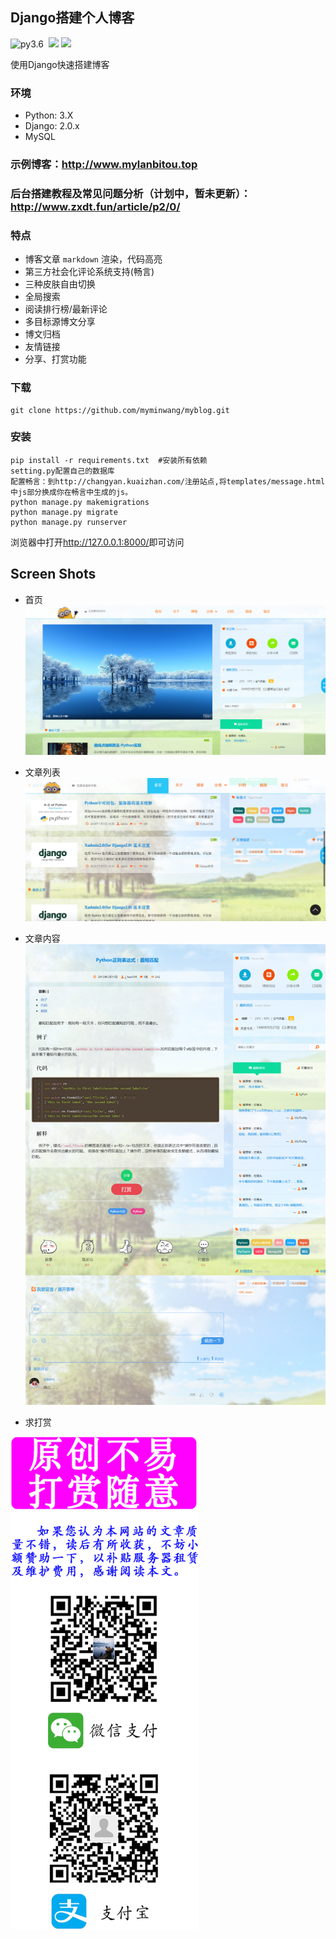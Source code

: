 ## Django搭建个人博客
![py3.6](https://img.shields.io/badge/Python-3.6-brightgreen.svg) 
  [![](https://img.shields.io/badge/Django-2.0-brightgreen.svg)]()
[![](https://img.shields.io/badge/Powered%20by-@问道编程-blue.svg)](http://www.cnblogs.com/wendaobiancheng/)

使用Django快速搭建博客
### 环境
* Python: 3.X
* Django: 2.0.x
* MySQL

### 示例博客：<http://www.mylanbitou.top>
### 后台搭建教程及常见问题分析（计划中，暂未更新）：<http://www.zxdt.fun/article/p2/0/>

### 特点

* 博客文章 `markdown` 渲染，代码高亮
* 第三方社会化评论系统支持(畅言)
* 三种皮肤自由切换
* 全局搜索
* 阅读排行榜/最新评论
* 多目标源博文分享
* 博文归档
* 友情链接
* 分享、打赏功能

### 下载
```
git clone https://github.com/myminwang/myblog.git
```

### 安装
```
pip install -r requirements.txt  #安装所有依赖
setting.py配置自己的数据库
配置畅言：到http://changyan.kuaizhan.com/注册站点,将templates/message.html中js部分换成你在畅言中生成的js。
python manage.py makemigrations
python manage.py migrate
python manage.py runserver
```

浏览器中打开<http://127.0.0.1:8000/>即可访问

## Screen Shots

* 首页
![首页](./doc/image/image1.png)

* 文章列表
![文章列表](./doc/image/image2.png)

* 文章内容
![文章内容](./doc/image/image3.png)


* 求打赏
<img src='./doc/image/dashang.gif' width='300' alt='原创不易'/>

